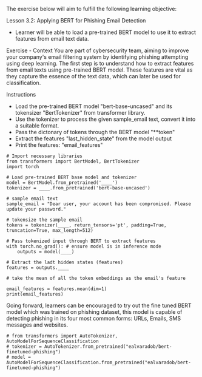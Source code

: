 The exercise below will aim to fulfill the following learning objective:

Lesson 3.2: Applying BERT for Phishing Email Detection

- Learner will be able to load a pre-trained BERT model to use it to extract features from email text data.

Exercise - Context
You are part of cybersecurity team, aiming to improve your company's email filtering system by identifying phishing attempting using deep learning. The first step is to understand how to extract features from email texts using pre-trained BERT model. These features are vital as they capture the essence of the text data, which can later be used for classification.

Instructions

- Load the pre-trained BERT model "bert-base-uncased" and its tokensizer "BertTokenizer" from transformer library.
- Use the tokenizer to process the given sample_email text, convert it into a suitable format.
- Pass the dictonary of tokens through the BERT model "**token"
- Extract the features "last_hidden_state" from the model output
- Print the features: "email_features" 


```
# Import necessary libraries
from transformers import BertModel, BertTokenizer
import torch

# Load pre-trained BERT base model and tokenizer
model = BertModel.from_pretrained('____')
tokenizer = ____.from_pretrained('bert-base-uncased')

# sample email text
sample_email = "Dear user, your account has been compromised. Please update your password."

# tokensize the sample email
tokens = tokenizer(____, return_tensors='pt', padding=True, truncation=True, max_length=512) 

# Pass tokenized input through BERT to extract features
with torch.no_grad(): # ensure model is in inference mode
    outputs = model(____)

# Extract the ladt hidden states (features)
features = outputs.____

# take the mean of all the token embeddings as the email's feature

email_features = features.mean(dim=1)
print(email_features)

```


Going forward, learners can be encouraged to try out the fine tuned BERT model which was trained on phishing dataset, this model is capable of detecting phishing in its four most common forms: URLs, Emails, SMS messages and websites.
```
# from transformers import AutoTokenizer, AutoModelForSequenceClassification
# tokenizer = AutoTokenizer.from_pretrained("ealvaradob/bert-finetuned-phishing")
# model = AutoModelForSequenceClassification.from_pretrained("ealvaradob/bert-finetuned-phishing")
```
